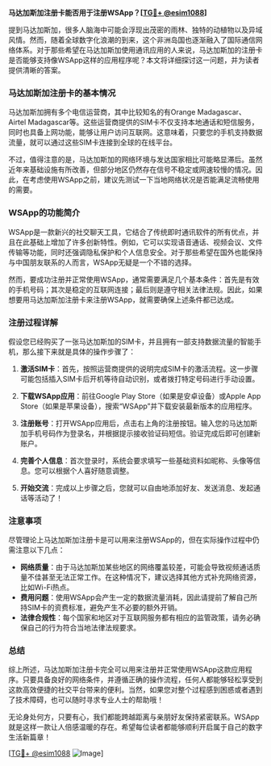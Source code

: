 **马达加斯加注册卡能否用于注册WSApp？[[TG💪+ @esim1088](https://t.me/s/esim1088)]**

提到马达加斯加，很多人脑海中可能会浮现出茂密的雨林、独特的动植物以及异域风情。然而，随着全球数字化浪潮的到来，这个非洲岛国也逐渐融入了国际通信网络体系。对于那些希望在马达加斯加使用通讯应用的人来说，马达加斯加的注册卡是否能够支持像WSApp这样的应用程序呢？本文将详细探讨这一问题，并为读者提供清晰的答案。

### 马达加斯加注册卡的基本情况

马达加斯加拥有多个电信运营商，其中比较知名的有Orange Madagascar、Airtel Madagascar等。这些运营商提供的SIM卡不仅支持本地通话和短信服务，同时也具备上网功能，能够让用户访问互联网。这意味着，只要您的手机支持数据流量，就可以通过这些SIM卡连接到全球的在线平台。

不过，值得注意的是，马达加斯加的网络环境与发达国家相比可能略显滞后。虽然近年来基础设施有所改善，但部分地区仍然存在信号不稳定或网速较慢的情况。因此，在考虑使用WSApp之前，建议先测试一下当地网络状况是否能满足流畅使用的需要。

### WSApp的功能简介

WSApp是一款新兴的社交聊天工具，它结合了传统即时通讯软件的所有优点，并且在此基础上增加了许多创新特性。例如，它可以实现语音通话、视频会议、文件传输等功能，同时还强调隐私保护和个人信息安全。对于那些希望在国外也能保持与中国朋友联系的人而言，WSApp无疑是一个不错的选择。

然而，要成功注册并正常使用WSApp，通常需要满足几个基本条件：首先是有效的手机号码；其次是稳定的互联网连接；最后则是遵守相关法律法规。因此，如果想要用马达加斯加注册卡来注册WSApp，就需要确保上述条件都已达成。

### 注册过程详解

假设您已经购买了一张马达加斯加的SIM卡，并且拥有一部支持数据流量的智能手机，那么接下来就是具体的操作步骤了：

1. **激活SIM卡**：首先，按照运营商提供的说明完成SIM卡的激活流程。这一步骤可能包括插入SIM卡后开机等待自动识别，或者拨打特定号码进行手动设置。
   
2. **下载WSApp应用**：前往Google Play Store（如果是安卓设备）或Apple App Store（如果是苹果设备），搜索“WSApp”并下载安装最新版本的应用程序。

3. **注册账号**：打开WSApp应用后，点击右上角的注册按钮。输入您的马达加斯加手机号码作为登录名，并根据提示接收验证码短信。验证完成后即可创建新账户。

4. **完善个人信息**：首次登录时，系统会要求填写一些基础资料如昵称、头像等信息。您可以根据个人喜好随意调整。

5. **开始交流**：完成以上步骤之后，您就可以自由地添加好友、发送消息、发起通话等活动了！

### 注意事项

尽管理论上马达加斯加注册卡是可以用来注册WSApp的，但在实际操作过程中仍需注意以下几点：
- **网络质量**：由于马达加斯加某些地区的网络覆盖较差，可能会导致视频通话质量不佳甚至无法正常工作。在这种情况下，建议选择其他方式补充网络资源，比如Wi-Fi热点。
- **费用问题**：使用WSApp会产生一定的数据流量消耗，因此请提前了解自己所持SIM卡的资费标准，避免产生不必要的额外开销。
- **法律合规性**：每个国家和地区对于互联网服务都有相应的监管政策，请务必确保自己的行为符合当地法律法规要求。

### 总结

综上所述，马达加斯加注册卡完全可以用来注册并正常使用WSApp这款应用程序。只要具备良好的网络条件，并遵循正确的操作流程，任何人都能够轻松享受到这款高效便捷的社交平台带来的便利。当然，如果您对整个过程感到困惑或者遇到了技术障碍，也可以随时寻求专业人士的帮助哦！

无论身处何方，只要有心，我们都能跨越距离与亲朋好友保持紧密联系。WSApp就是这样一款让人倍感温暖的存在。希望每位读者都能够顺利开启属于自己的数字生活新篇章！

[[TG💪+ @esim1088](https://t.me/s/esim1088) ![Image](https://i.postimg.cc/4NQfJmqS/Snipaste-2025-05-13-00-14-12.png)]